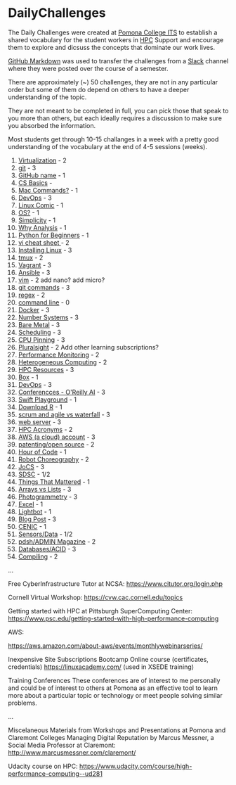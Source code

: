 # DailyChallenges

The Daily Challenges were created at [Pomona College ITS](https://www.pomona.edu/administration/its) to establish a shared vocabulary for the student workers in [HPC](http://hpc.pomona.edu/) Support
and encourage them to explore and dicsuss the concepts that dominate our work lives.

[GitHub Markdown](https://github.com/adam-p/markdown-here/wiki/Markdown-Cheatsheet) was used to transfer the challenges from a [Slack](https://slack.com/help/articles/115004071768-What-is-Slack-) channel where they were posted over the course of a semester.

There are  approximately (~) 50 challenges, they are not in any particular order but some of them do depend on others to have a deeper understanding of the topic.

They are not meant to be completed in full, you can pick those that speak to you more than others, but each ideally requires a discussion
to make sure you absorbed the information.

Most students get through 10-15 challanges in a week with a pretty good understanding of the vocabulary at the end of 4-5 sessions (weeks).

1. [Virtualization](https://github.com/Pomona-ITS/DailyChallenges/blob/main/Virtualization.md) - 2
2. [git]() - 3
3. [GitHub name]() - 1
4. [CS Basics](1) -
5. [Mac Commands?]() - 1
6. [DevOps]() - 3
7. [Linux Comic]() - 1
8. [OS?]() - 1
9. [Simplicity]() -  1
10. [Why Analysis]() - 1
11. [Python for Beginners]() - 1
12. [vi cheat sheet ]() - 2
13. [Installing Linux]() - 3
14. [tmux]() - 2
15. [Vagrant]() - 3
16. [Ansible]() - 3
17. [vim]() - 2 add nano? add micro?
18. [git commands]() - 3
19. [regex]() - 2
20. [command line]() - 0
21. [Docker]() - 3
22. [Number Systems]() - 3
23. [Bare Metal]() - 3
24. [Scheduling]() - 3
25. [CPU Pinning]() - 3
26. [Pluralsight]() - 2 Add other learning subscriptions?
27. [Performance Monitoring]() - 2
28. [Heterogeneous Computing]() - 2
29. [HPC Resources]() - 3
30. [Box]() - 1
31. [DevOps]() - 3
32. [Conferencces - O'Reilly AI]() - 3
33. [Swift Playground]() - 1
34. [Download R]() - 1
35. [scrum and agile vs waterfall]() - 3
36. [web server]() - 3
37. [HPC Acronyms]() - 2
38. [AWS (a cloud) account]() - 3
39. [patenting/open source]() - 2
40. [Hour of Code]() - 1
41. [Robot Choreography]() - 2
42. [JoCS]() - 3
43. [SDSC]() - 1/2
44. [Things That Mattered]() - 1
45. [Arrays vs Lists]() - 3
46. [Photogrammetry]() - 3
47. [Excel]() - 1
48. [Lightbot]() - 1
49. [Blog Post]() - 3
50. [CENIC]() - 1
51. [Sensors/Data]() - 1/2
52. [pdsh/ADMIN Magazine]() - 2
53. [Databases/ACID]() - 3
54. [Compiling]() - 2

...


Free
CyberInfrastructure Tutor at NCSA: https://www.citutor.org/login.php

Cornell Virtual Workshop: https://cvw.cac.cornell.edu/topics

Getting started with HPC at Pittsburgh SuperComputing Center: https://www.psc.edu/getting-started-with-high-performance-computing

AWS:

https://aws.amazon.com/about-aws/events/monthlywebinarseries/

Inexpensive
Site Subscriptions
Bootcamp
Online course (certificates, credentials)
https://linuxacademy.com/ (used in XSEDE training)

Training
Conferences
These conferences are of interest to me personally and could be of interest to others at Pomona as an effective tool to learn more about a particular topic or technology or meet people solving similar problems.

...

Miscelaneous Materials from Workshops and Presentations at Pomona and Claremont Colleges
Managing Digital Reputation by Marcus Messner, a Social Media Professor at Claremont: http://www.marcusmessner.com/claremont/

Udacity course on HPC: https://www.udacity.com/course/high-performance-computing--ud281
